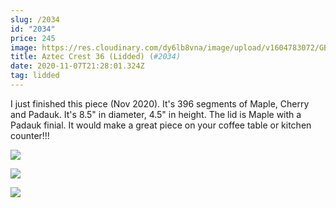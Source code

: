```yaml
---
slug: /2034
id: "2034"
price: 245
image: https://res.cloudinary.com/dy6lb8vna/image/upload/v1604783072/GB%20Bowlworks%20Gallery/2034a.jpg
title: Aztec Crest 36 (Lidded) (#2034)
date: 2020-11-07T21:28:01.324Z
tag: lidded
---
```

I just finished this piece (Nov 2020).  It's 396 segments of Maple, Cherry and Padauk.  It's 8.5" in diameter, 4.5" in height.  The lid is Maple with a Padauk finial.  It would make a great piece on your coffee table or kitchen counter!!!

![](https://res.cloudinary.com/dy6lb8vna/image/upload/v1604785218/GB%20Bowlworks%20Gallery/2034b.jpg)

![](https://res.cloudinary.com/dy6lb8vna/image/upload/v1604785314/GB%20Bowlworks%20Gallery/IMG_9337.jpg)

![](https://res.cloudinary.com/dy6lb8vna/image/upload/v1604785383/GB%20Bowlworks%20Gallery/IMG_9345.jpg)